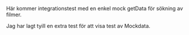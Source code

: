 Här kommer integrationstest med en enkel mock getData för sökning av filmer.

Jag har lagt tyill en extra test för att visa test av Mockdata.
